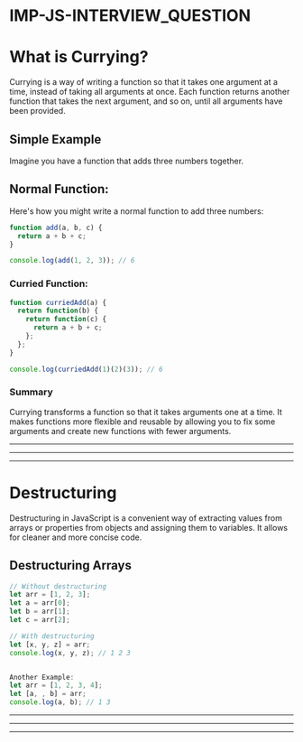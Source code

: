 # IMP-JS-INTERVIEW_QUESTION


# What is Currying?
Currying is a way of writing a function so that it takes one argument at a time, instead of taking all arguments at once. Each function returns another function that takes the next argument, and so on, until all arguments have been provided.

## Simple Example
Imagine you have a function that adds three numbers together.

## Normal Function:

Here's how you might write a normal function to add three numbers:
```javascript
function add(a, b, c) {
  return a + b + c;
}

console.log(add(1, 2, 3)); // 6
```

### Curried Function:

```javascript
function curriedAdd(a) {
  return function(b) {
    return function(c) {
      return a + b + c;
    };
  };
}

console.log(curriedAdd(1)(2)(3)); // 6

```

### Summary
Currying transforms a function so that it takes arguments one at a time. It makes functions more flexible and reusable by allowing you to fix some arguments and create new functions with fewer arguments.


---
---
---

# Destructuring

Destructuring in JavaScript is a convenient way of extracting values from arrays or properties from objects and assigning them to variables. It allows for cleaner and more concise code.

## Destructuring Arrays

```javascript
// Without destructuring
let arr = [1, 2, 3];
let a = arr[0];
let b = arr[1];
let c = arr[2];

// With destructuring
let [x, y, z] = arr;
console.log(x, y, z); // 1 2 3


Another Example:
let arr = [1, 2, 3, 4];
let [a, , b] = arr;
console.log(a, b); // 1 3

```



---
---
---
